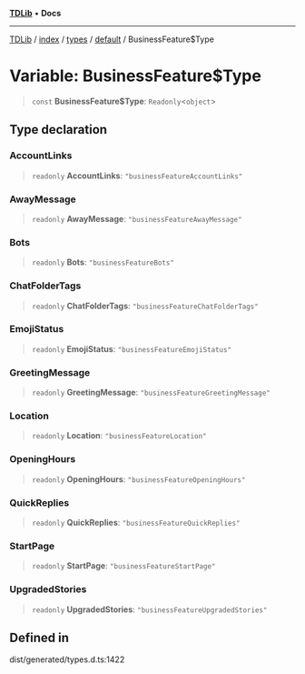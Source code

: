 [**TDLib**](../../../../../../README.md) • **Docs**

***

[TDLib](../../../../../../modules.md) / [index](../../../../../README.md) / [types](../../../README.md) / [default](../README.md) / BusinessFeature$Type

# Variable: BusinessFeature$Type

> `const` **BusinessFeature$Type**: `Readonly`\<`object`\>

## Type declaration

### AccountLinks

> `readonly` **AccountLinks**: `"businessFeatureAccountLinks"`

### AwayMessage

> `readonly` **AwayMessage**: `"businessFeatureAwayMessage"`

### Bots

> `readonly` **Bots**: `"businessFeatureBots"`

### ChatFolderTags

> `readonly` **ChatFolderTags**: `"businessFeatureChatFolderTags"`

### EmojiStatus

> `readonly` **EmojiStatus**: `"businessFeatureEmojiStatus"`

### GreetingMessage

> `readonly` **GreetingMessage**: `"businessFeatureGreetingMessage"`

### Location

> `readonly` **Location**: `"businessFeatureLocation"`

### OpeningHours

> `readonly` **OpeningHours**: `"businessFeatureOpeningHours"`

### QuickReplies

> `readonly` **QuickReplies**: `"businessFeatureQuickReplies"`

### StartPage

> `readonly` **StartPage**: `"businessFeatureStartPage"`

### UpgradedStories

> `readonly` **UpgradedStories**: `"businessFeatureUpgradedStories"`

## Defined in

dist/generated/types.d.ts:1422
